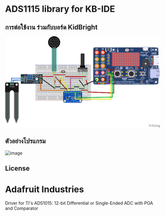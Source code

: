 # ADS1115 library for KB-IDE

## การต่อใช้งาน  ร่วมกับบอร์ด  KidBright

![image](https://raw.githubusercontent.com/cmmc-kbide/kbide-plugin-ads1115/master/static/ADS1115_KidBright.png)

## ตัวอย่างโปรแกรม  

![image](https://raw.githubusercontent.com/cmmc-kbide/kbide-plugin-ads1115/master/static/exampleCode.PNG)

## License
Adafruit Industries
================
Driver for TI's ADS1015: 12-bit Differential or Single-Ended ADC with PGA and Comparator